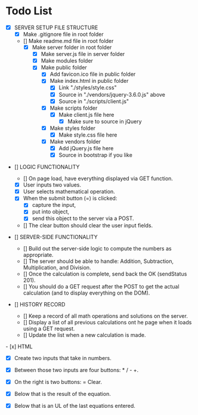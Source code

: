 # Todo List

- [X] SERVER SETUP FILE STRUCTURE
    - [X] Make .gitignore file in root folder
    - [] Make readme.md file in root folder
        - [X] Make server folder in root folder
            - [X] Make server.js file in server folder
            - [X] Make modules folder
            - [X] Make public folder
                - [X] Add favicon.ico file in public folder
                - [X] Make index.html in public folder
                    - [X] Link "./styles/style.css"
                    - [X] Source in "./vendors/jquery-3.6.0.js" above
                    - [X] Source in "./scripts/client.js" 
                - [X] Make scripts folder
                    - [X] Make client.js file here
                        - [X] Make sure to source in jQuery
                - [X] Make styles folder
                    - [X] Make style.css file here
                - [X] Make vendors folder
                    - [X] Add jQuery.js file here
                    - [X] Source in bootstrap if you like

- [] LOGIC FUNCTIONALITY
  - [] On page load, have everything displayed via GET function. 
  - [x] User inputs two values.
  - [x] User selects mathematical operation.
  - [x] When the submit button (=) is clicked:
    - [x] capture the input, 
    - [x] put into object, 
    - [x] send this object to the server via a POST. 
  - [] The clear button should clear the user input fields. 

- [] SERVER-SIDE FUNCTIONALITY
  - [] Build out the server-side logic to compute the numbers as appropriate. 
  - [] The server should be able to handle: Addition, Subtraction, Multiplication, and Division.
  - [] Once the calculation is complete, send back the OK (sendStatus 201). 
  - [] You should do a GET request after the POST to get the actual calculation (and to display everything on the DOM).

- [] HISTORY RECORD
  - [] Keep a record of all math operations and solutions on the server.
  - [] Display a list of all previous calculations ont he page when it loads using a GET request.
  - [] Update the list when a new calculation is made. 

​- [x] HTML
  - [x] Create two inputs that take in numbers.  
  - [x] Between those two inputs are four buttons: * / - +. 
  - [x] On the right is two buttons: = Clear.
  - [x] Below that is the result of the equation. 
  - [x] Below that is an UL of the last equations entered. 


